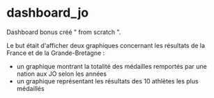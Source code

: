 # dashboard_jo

Dashboard bonus créé " from scratch ". 

Le but était d'afficher deux graphiques concernant les résultats de la France et de la Grande-Bretagne :
- un graphique montrant la totalité des médailles remportés par une nation aux JO selon les années
- un graphique représentant les résultats des 10 athlètes les plus médaillés
